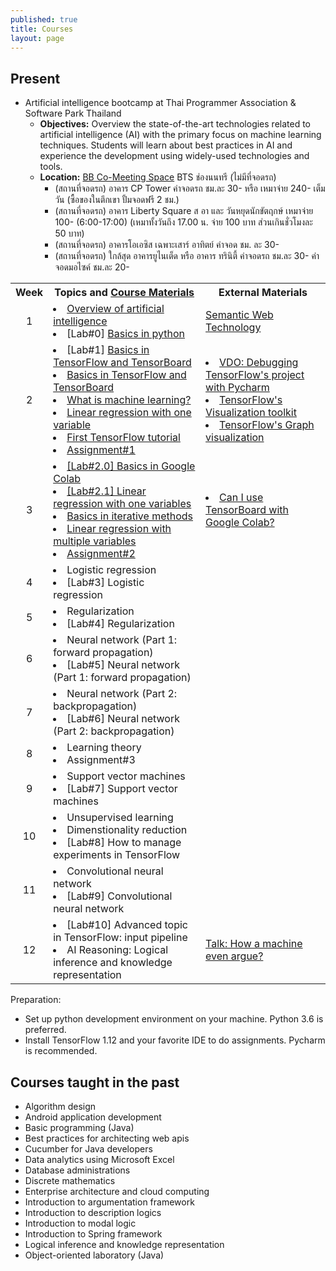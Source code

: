 ```yaml
---
published: true
title: Courses 
layout: page
---
```


Present
---------------------

*   Artificial intelligence bootcamp at Thai Programmer Association & Software Park Thailand
    *    **Objectives:** Overview the state-of-the-art technologies related to artificial intelligence (AI) with the 
    primary focus on machine learning techniques. Students will learn about best practices in AI and experience 
    the development using widely-used technologies and tools.
    *    **Location:** [BB Co-Meeting Space](https://goo.gl/maps/fCSZ89ikkp92) BTS ช่องนนทรี (ไม่มีที่จอดรถ)
          * (สถานที่จอดรถ) อาคาร CP Tower ค่าจอดรถ ชม.ละ 30- หรือ เหมาจ่าย 240- เต็มวัน (ซื้อของในตึกเขา ปั้มจอดฟรี 2 ชม.)
          * (สถานที่จอดรถ) อาคาร Liberty Square ส อา และ วันหยุดนักขัตฤกษ์ เหมาจ่าย 100- (6:00-17:00) 
                  (เหมาทั้งวันถึง 17.00 น. จ่าย 100 บาท ส่วนเกินชั่วโมงละ 50 บาท)
          * (สถานที่จอดรถ) อาคารโอเอซิส เฉพาะเสาร์ อาทิตย์ ค่าจอด ชม. ละ 30-
          * (สถานที่จอดรถ) ใกล้สุด อาคารยูไนเต็ด หรือ อาคาร ทรินิตี้ ค่าจอดรถ ชม.ละ 30- ค่าจอดมอไซค์ ชม.ละ 20-
          
<table align='center'>
  <tr>
    <th align='center'>Week</th>
    <th>Topics and <a href='https://drive.google.com/drive/folders/1YDtmQ2CjlJQIz5BKoDglRrka9MpDRYcX?usp=sharing'>Course Materials</a></th>
    <th>External Materials</th>
  </tr>
  <tr>
    <td align='center'>1</td>
    <td> 
       <li> <a href='https://drive.google.com/file/d/1bawtfIGcGnfGeVmhdsOSkW4YYLMHjM03/view?usp=sharing'>Overview of artificial intelligence</a> </li> 
       <li> [Lab#0] <a href='https://drive.google.com/drive/folders/1AQvLBi6Kbu_Em4tjyl9g4hRSKQrEkg2N?usp=sharing'>Basics in python</a> </li> 
    </td>
    <td> <a href='https://www.slideshare.net/RathachaiChawuthai1/semantic-web-technology-122723725'>Semantic Web Technology</a> 
    </td>
  </tr>
  <tr>
    <td align='center'>2</td>
    <td> 
       <li> [Lab#1] <a href='https://drive.google.com/open?id=12A-4tMT2SwUJnHHNBeC2bo3heZWeGP00'>Basics in TensorFlow and TensorBoard</a> </li> 
       <li> <a href='https://drive.google.com/open?id=1i_WxQCx81yZXVkQN8x8-ui8piKocLgwW'> Basics in TensorFlow and TensorBoard </a> </li>
       <li> <a href='https://drive.google.com/open?id=1-NVKXIMa2r9WcFm9nYaFvMUVAh7z3VhC'>What is machine learning?</a> </li>
       <li> <a href='https://drive.google.com/open?id=126TN4TFz-hrH1NZ87lirlhvTnK2RFWTg'>Linear regression with one variable</a> </li> 
       <li> <a href='https://drive.google.com/file/d/1sDu61YvlBUeyC38QZr3jTUH2vX2JQ7bP/view?usp=sharing'>First TensorFlow tutorial</a> </li> 
       <li> <a href='https://drive.google.com/open?id=1GuVQI5si_PUeujuXedHOgNT6U9p0YsE-'>Assignment#1</a> </li> 
    </td>
    <td> 
          <li> <a href='https://www.youtube.com/watch?v=hYOOGstEzzM&t=1s'>VDO: Debugging TensorFlow's project with Pycharm </a> </li>
          <li> <a href='https://github.com/tensorflow/tensorboard'>TensorFlow's Visualization toolkit</a> </li>
          <li> <a href='https://www.tensorflow.org/guide/graph_viz'>TensorFlow's Graph visualization</a> </li> 
    </td>
  </tr>
  <tr>
    <td align='center'>3</td>
    <td> 
       <li> <a href='https://drive.google.com/open?id=1xriGqi77yIBrJSuR_I9Yyo2P9TZbl1Cv'>[Lab#2.0] Basics in Google Colab</a> </li>
       <li> <a href='https://drive.google.com/open?id=1_WRPC8UT6-EP1_PuiBFaXLqzoScdqsmW'>[Lab#2.1] Linear regression with one variables</a> </li>
       <li> <a href='https://drive.google.com/open?id=1zJ2QAxdArMUV77tQuynOPp-WIQ24GLBV'>Basics in iterative methods</a> </li>
       <li> <a href='https://drive.google.com/open?id=1cHlyXmAkZPueM_8LTFBYlXznYpECdoS7'>Linear regression with multiple variables</a> </li>
       <li> <a href='https://drive.google.com/open?id=1_4Jk9YLgMIdoDqDRFdsSFdbMrm3YZWUs'>Assignment#2</a> </li></td>
    <td> 
      <li> <a href='https://stackoverflow.com/questions/47818822/can-i-use-tensorboard-with-google-colab'>Can I use TensorBoard with Google Colab?</a> </li>
     </td>
  </tr>
  <tr>
    <td align='center'>4</td>
    <td> <li> Logistic regression </li> 
       <li> [Lab#3] Logistic regression </li> </td>
     <td> </td>
  </tr>
  <tr>
    <td align='center'>5</td>
    <td> <li> Regularization </li> 
       <li> [Lab#4] Regularization </li> </td>
     <td> </td>
  </tr>
   <tr>
    <td align='center'>6</td>
    <td> <li> Neural network (Part 1: forward propagation) </li> 
       <li> [Lab#5] Neural network (Part 1: forward propagation) </li> </td>
     <td> </td>
  </tr>
   <tr>
    <td align='center'>7</td>
    <td> <li> Neural network (Part 2: backpropagation) </li> 
       <li> [Lab#6] Neural network (Part 2: backpropagation) </li> </td>
     <td> </td>
  </tr>
   <tr>
    <td align='center'>8</td>
    <td> <li> Learning theory </li> 
       <li> Assignment#3 </li> </td>
     <td> </td>
  </tr>
   <tr>
    <td align='center'>9</td>
    <td> <li> Support vector machines </li> 
       <li> [Lab#7] Support vector machines </li> </td>
     <td> </td>
  </tr>
   <tr>
    <td align='center'>10</td>
    <td> <li> Unsupervised learning </li> 
       <li> Dimenstionality reduction </li>
       <li> [Lab#8] How to manage experiments in TensorFlow </li></td>
     <td> </td>
  </tr>
   <tr>
    <td align='center'>11</td>
    <td> <li> Convolutional neural network </li> 
       <li> [Lab#9] Convolutional neural network </li> </td>
     <td> </td>
  </tr>
      <tr>
    <td align='center'>12</td>
    <td> <li> [Lab#10] Advanced topic in TensorFlow: input pipeline </li> 
       <li> AI Reasoning: Logical inference and knowledge representation </li> </td>
     <td> <a href='https://www.youtube.com/watch?v=Mq2hvU6sGlo&t=1787s'>Talk: How a machine even argue?</a> </td>
  </tr>
</table>          
     
Preparation: 
*   Set up python development environment on your machine. Python 3.6 is preferred. 
*   Install TensorFlow 1.12 and your favorite IDE to do assignments. Pycharm is recommended. 

Courses taught in the past
---------------------

*   Algorithm design
*   Android application development
*   Basic programming (Java)
*   Best practices for architecting web apis
*   Cucumber for Java developers
*   Data analytics using Microsoft Excel
*   Database administrations
*   Discrete mathematics
*   Enterprise architecture and cloud computing
*   Introduction to argumentation framework
*   Introduction to description logics
*   Introduction to modal logic
*   Introduction to Spring framework
*   Logical inference and knowledge representation
*   Object-oriented laboratory (Java)
